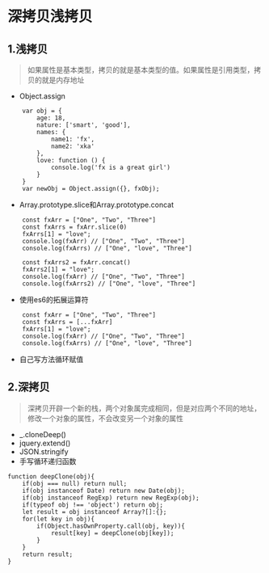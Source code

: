 
# 深拷贝浅拷贝

## 1.浅拷贝
> 如果属性是基本类型，拷贝的就是基本类型的值。如果属性是引用类型，拷贝的就是内存地址
+ Object.assign
```
    var obj = {
        age: 18,
        nature: ['smart', 'good'],
        names: {
            name1: 'fx',
            name2: 'xka'
        },
        love: function () {
            console.log('fx is a great girl')
        }
    }
    var newObj = Object.assign({}, fxObj);
```
+ Array.prototype.slice和Array.prototype.concat
```
    const fxArr = ["One", "Two", "Three"]
    const fxArrs = fxArr.slice(0)
    fxArrs[1] = "love";
    console.log(fxArr) // ["One", "Two", "Three"]
    console.log(fxArrs) // ["One", "love", "Three"]

    const fxArrs2 = fxArr.concat()
    fxArrs2[1] = "love";
    console.log(fxArr) // ["One", "Two", "Three"]
    console.log(fxArrs2) // ["One", "love", "Three"]

```
+ 使用es6的拓展运算符
```
    const fxArr = ["One", "Two", "Three"]
    const fxArrs = [...fxArr]
    fxArrs[1] = "love";
    console.log(fxArr) // ["One", "Two", "Three"]
    console.log(fxArrs) // ["One", "love", "Three"]
```
+ 自己写方法循环赋值


## 2.深拷贝
> 深拷贝开辟一个新的栈，两个对象属完成相同，但是对应两个不同的地址，修改一个对象的属性，不会改变另一个对象的属性
+ _.cloneDeep()
+ jquery.extend()
+ JSON.stringify
+ 手写循环递归函数
```
function deepClone(obj){
    if(obj === null) return null;
    if(obj instanceof Date) return new Date(obj);
    if(obj instanceof RegExp) return new RegExp(obj);
    if(typeof obj !== 'object') return obj;
    let result = obj instanceof Array?[]:{};
    for(let key in obj){
        if(Object.hasOwnProperty.call(obj, key)){
            result[key] = deepClone(obj[key]);
        }
    }
    return result;
}
```
